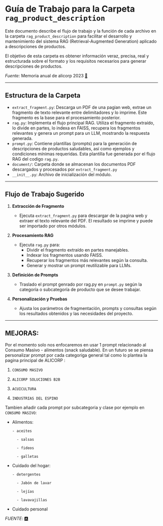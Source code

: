 # **Guía de Trabajo para la Carpeta `rag_product_description`**

Este documento describe el flujo de trabajo y la función de cada archivo en la carpeta `rag_product_description` para facilitar el desarrollo y mantenimiento del sistema RAG (Retrieval-Augmented Generation) aplicado a descripciones de productos.

El objetivo de esta carpeta es obtener información veraz, precisa, real y estructurada sobre el formato y los requisitos necesarios para generar descripciones de productos.

*Fuente:*  Memoria anual de alicorp 2023  [📄](https://www.alicorp.com.pe/media/PDF/memoria_anual_2023.pdf)

---
## Estructura de la Carpeta

- `extract_fragment.py`: Descarga un PDF de una pagian web, extrae un fragmento de texto relevante entre delimitadores y lo imprime. Este fragmento es la base para el procesamiento posterior.
- `rag.py`: Implementa el flujo principal RAG. Utiliza el fragmento extraído, lo divide en partes, lo indexa en FAISS, recupera los fragmentos relevantes y genera un prompt para un LLM, mostrando la respuesta generada.
- `prompt.py`: Contiene plantillas (prompts) para la generación de descripciones de productos saludables, así como ejemplos y condiciones mínimas requeridas. Esta plantilla fue generada por el flujo RAG del codigo `rag.py`.
- `document/`: Carpeta donde se almacenan los documentos PDF descargados y procesados por `extract_fragment.py`
- `__init__.py`: Archivo de inicialización del módulo.

---
## Flujo de Trabajo Sugerido

1. **Extracción de Fragmento**
   - Ejecuta `extract_fragment.py` para descargar de la pagina web y extraer el texto relevante del PDF. El resultado se imprime y puede ser importado por otros módulos.

2. **Procesamiento RAG**
   - Ejecuta `rag.py` para:
     - Dividir el fragmento extraído en partes manejables.
     - Indexar los fragmentos usando FAISS.
     - Recuperar los fragmentos más relevantes según la consulta.
     - Generar y mostrar un prompt reutilizable para LLMs.
       
3. **Definición de Prompts**
   - Traslado el prompt genrado por rag.py en `prompt.py` según la categoría o subcategoría de producto que se desee trabajar.

4. **Personalización y Pruebas**
   - Ajusta los parámetros de fragmentación, prompts y consultas según los resultados obtenidos y las necesidades del proyecto.

---
## MEJORAS:

Por el momento solo nos enfocaremos en usar 1 prompt relacionado al Consumo Masivo - alimentos (snack saludable).
En un futuro se se piensa personalizar prompt por cada categoriga general tal como lo plantea la pagina principal de ALICORP :

1. `CONSUMO MASIVO`

2. `ALICORP SOLUCIONES B2B`

3. `ACUICULTURA`

4. `INDUSTRIAS DEL ESPINO`

Tambien añadir cada prompt por subcategoria y clase por ejemplo en `CONSUMO MASIVO`:

- Alimentos:
  
      - aceites
  
		- salsas
  
		- fideos
  
		- galletas
  
- Cuidado del hogar:
  
      - detergentes
  
		- Jabón de lavar
  
		- lejías
  
		- lavavajillas
  
- Cuidado personal

*FUENTE*: [🅰️](https://www.alicorp.com.pe/pe/es/productos/consumo-masivo)
